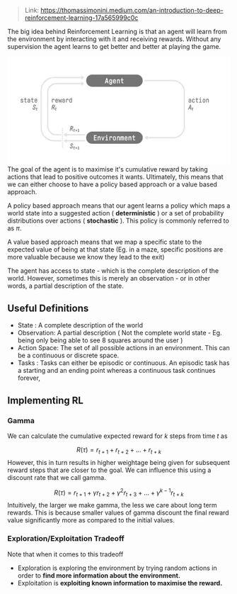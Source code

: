 > Link: https://thomassimonini.medium.com/an-introduction-to-deep-reinforcement-learning-17a565999c0c

The big idea behind Reinforcement Learning is that an agent will learn from the environment by interacting with it and receiving rewards. Without any supervision the agent learns to get better and better at playing the game.

![](assets/Screenshot%202024-04-20%20at%2010.21.39%20PM.png)
The goal of the agent is to maximise it's cumulative reward by taking actions that lead to positive outcomes it wants. Ultimately, this means that we can either choose to have a policy based approach or a value based approach.

A policy based approach means that our agent  learns a policy which maps a world state into a suggested action ( **deterministic** ) or a set of probability distributions over actions ( **stochastic** ). This policy is commonly referred to as $\pi$.

A value based approach means that we map a specific state to the expected value of being at that state (Eg. in a maze, specific positions are more valuable because we know they lead to the exit)

The agent has access to state - which is the complete description of the world. However, sometimes this is merely an observation - or in other words, a partial description of the state.

## Useful Definitions

- State : A complete description of the world
- Observation: A partial description ( Not the complete world state - Eg. being only being able to see 8 squares around the user )
- Action Space: The set of all possible actions in an environment. This can be a continuous or discrete space.
- Tasks : Tasks can either be episodic or continuous. An episodic task has a starting and an ending point whereas a continuous task continues forever, 

## Implementing RL

### Gamma

We can calculate the cumulative expected reward for $k$ steps from time $t$ as 

$$
R(\tau) = r_{t+1} + r_{t+2} + \dots + r_{t+k}
$$
However, this in turn results in higher weightage being given for subsequent reward steps that are closer to the goal. We can influence this using a discount rate that we call gamma.

$$
R(\tau) = r_{t+1} + \gamma r_{t+2} + \gamma^2 r_{t+3} + \dots + \gamma^{k-1} r_{t+k}
$$
Intuitively, the larger we make gamma, the less we care about long term rewards. This is because smaller values of gamma discount the final reward value significantly more as compared to the initial values.

### Exploration/Exploitation Tradeoff

Note that when it comes to this tradeoff
- Exploration is exploring the environment by trying random actions in order to **find more information about the environment.**
- Exploitation is **exploiting known information to maximise the reward.**



